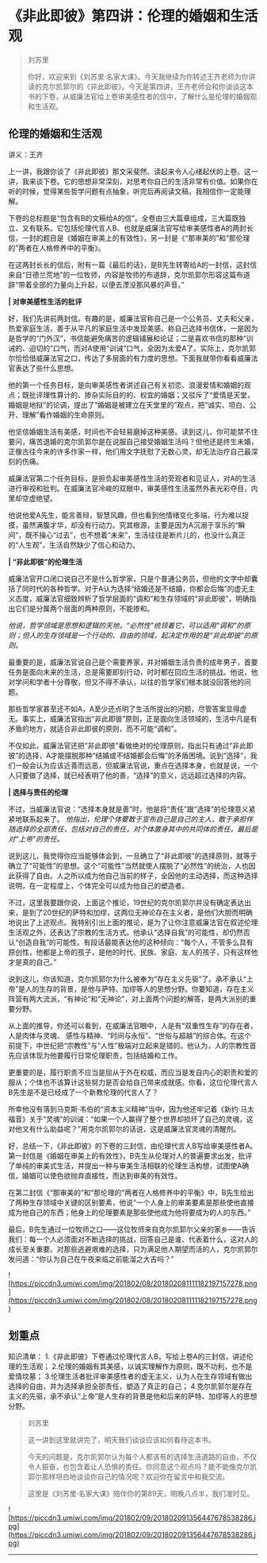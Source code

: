 # 《非此即彼》第四讲：伦理的婚姻和生活观

> 刘苏里
> 
> 你好，欢迎来到《刘苏里·名家大课》。今天我继续为你转述王齐老师为你讲读的克尔凯郭尔的《非此即彼》。今天是第四讲，王齐老师会和你谈谈这本书的下卷，从威廉法官给上卷审美感性者的信中，了解什么是伦理的婚姻观和生活观。

## 伦理的婚姻和生活观

讲义：王齐

上一讲，我跟你谈了《非此即彼》那文采斐然、读起来令人心绪起伏的上卷。这一讲，我来谈下卷。它的思想非常深刻，对思考你自己的生活非常有价值。如果你在听的时候，觉得某些哲学问题有点抽象，听完后再阅读文稿，我相信你一定能理解。

下卷的总标题是“包含有B的文稿给A的信”。全卷由三大篇章组成，三大篇既独立、又有联系。它包括伦理代言人B、也就是威廉法官写给审美感性者A的两封长信，一封的题目是《婚姻在审美上的有效性》，另一封是《“那审美的”和“那伦理的”两者在人格修养中的平衡》。

在这两封长长的信后，附有一篇《最后的话》，是B先生转寄给A的一封信，这封信来自“日德兰荒地”的一位牧师，内容是牧师的布道辞，克尔凯郭尔形容这篇布道辞“带着全部的力量向上升起，以便去湮没那风暴的声音。”

 **| 对审美感性生活的批评**

好，我们先讲前两封信。有趣的是，威廉法官称自己是一个公务员、丈夫和父亲，热爱家庭生活，善于从平凡的家庭生活中发现美感。称自己选择书信体，一是因为是哲学的“门外汉”，书信能避免痛苦的逻辑铺展和论证；二是喜欢书信的那种“训诫的、迫切的”口气，而对A使用“训诫”口气，全因为太爱A了。实际上，克尔凯郭尔恰恰借威廉法官之口，传达了多层面的有力度的思想。下面我就带你看看威廉法官表达了些什么思想。

他的第一个任务目标，是向审美感性者讲述自己有关初恋、浪漫爱情和婚姻的观点；既批评理性算计的、掺杂实际目的的、权宜的婚姻；又驳斥了“爱情是天堂，婚姻是地狱”的论调，提出了“婚姻是被建立在天堂里的”观点，把“诚实、坦白、公开、理解”看作婚姻的生命原则。

他坚信婚姻生活有美感，时间也不会轻易磨掉这种美感。读到这儿，你可能禁不住要问，痛苦退婚的克尔凯郭尔是在说服自己接受婚姻生活吗？但他还是终生未婚，正像古往今来的许多作家一样，他们用文字抚慰了无数心灵，却无法治疗自己最深刻的伤痛。

威廉法官第二个任务目标，是担负起审美感性生活的旁观者和见证人，对A的生活进行审视和批判。在威廉法官冷峻的双眼中，审美感性生活虽然外表光彩夺目，内里却空虚绝望。

他说他爱A先生，能言善辩，智慧风趣，但也看到他情绪变化多端，行为难以捉摸，虽然满腹才华，却没有行动力。究其根源，主要是因为A沉溺于享乐的“瞬间”，既不操心“过去”，也不想着“未来”，生活往往是断片儿的，也没什么真正的“人生观”，生活自然缺少了信心和动力。

 **| “非此即彼”的伦理生活**

威廉法官开口闭口说自己不是什么哲学家，只是个普通公务员，但他的文字中却囊括了同时代的各种哲学。对于A认为选择“结婚还是不结婚，你都会后悔”的虚无主义态度，威廉法官细致辨析了哲学层面的“调和”和生存领域的“非此即彼”，明确指出它们是分属两个层面的两种原则，不能掺和。

 *他说，哲学领域是思想和逻辑的天地，“必然性”统领着它，可以适用“调和”的原则；但人的生存领域是一个行动的、自由的领域，起决定作用的是“非此即彼”的原则。*

最重要的是，威廉法官说自己是个需要养家，并对婚姻生活负责的成年男子，首要任务是面向未来的生活，总是需要即刻行动，时时都在回应生活的挑战。他说，他对学问和学者十分尊敬，但又不得不承认，以往的哲学家们根本就没回答他的问题。

那些哲学家甚至还不如A，A至少还点明了生活所提出的问题，尽管答案显得虚无。事实上，威廉法官指出“非此即彼”原则，正是面向生活领域的，生活中凡是有矛盾的地方，就适合非此即彼的原则，而不可能“调和”。

不仅如此，威廉法官还把“非此即彼”看做绝对的伦理原则，指出只有通过“非此即彼”的选择，A才能摆脱那种“结婚或不结婚都会后悔”的矛盾困境。说到“选择”，我们一般会认为应该近善而远恶，但威廉法官说，重点在选择本身，也就是说，一个人只要做了选择，就已经表明了他的善，“选择”的意义，远远超过选择的内容。

 **| 选择与责任的伦理**

不过，当威廉法官说：“选择本身就是善”时，他是将“责任”跟“选择”的伦理意义紧紧地联系起来了。 *他指出，伦理个体要敢于宣布自己是自己的主人，敢于承担伴随选择的全部责任，包括对自己的责任，对个体置身其中的共同体的责任，最后是对“上帝”的责任。*

说到这儿，我觉得你应当能够体会到，一旦确立了“非此即彼”的选择原则，就等于确立了“可能性”的思想。这个“可能性”当然就使人摆脱了“必然性”的统治，人也因此获得了自由。人之所以成为他自己当前的样子，全因他的主动选择，而这种选择说明，在一定程度上，个体完全可以成为他自己的塑造者。

不过，这里我要跟你说，上面这个推论，19世纪的克尔凯郭尔并没有确定表达出来，是到了20世纪的萨特和加缪，这两位无神论存在主义者，是他们大胆而明确地说出了上述观点。我特别引出上面的推论，是为了让你注意威廉法官在叙述伦理生活观之外，还表达了宗教的生活方式。他承认“选择自我”的可能性，却仍然否认“创造自我”的可能性。有段话最能表达他的这种倾向：“每个人，不管多么具有原创性，他都是上帝的孩子，是他的时代、民族、家庭、友人的孩子，只有这样他才是真的自己。”

说到这儿，你该知道，克尔凯郭尔为什么被奉为“存在主义先驱”了。承不承认“上帝”是人的生存的背景，是他与萨特、加缪等人的思想分野。你要知道，存在主义阵营有两大流派，“有神论”和“无神论”，对上面两个问题的解答，是两大派别的重要分野。

从上面的推导，你还可以看到，在威廉法官眼中，人是有“双重性生存”的存在者，人是肉体与灵魂、 感性与精神、“时间与永恒”、“世俗与超越”的综合体。在这个前提下，中世纪把“宗教性”与“人性”极端对立起来是错的。他认为，人的宗教性首先应该体现为他要履行日常伦理职责，包括结婚和工作。

更重要的是，履行职责不应当是屈从于外在权威，而应当是发自内心的职责和爱的服从；个体也不该算计这些努力是否会给自己带来成就感。你看，这位伦理代言人B先生是不是已经成了一个新教伦理的代言人了？

所幸他没有落到马克斯·韦伯的“资本主义精神”当中，因为他还牢记着《新约·马太福音》关于“灵魂”的训诫：“如果一个人赢得了整个世界却损坏了自己的灵魂，这对他又有什么助益呢？”用克尔凯郭尔的话说，这是威廉法官灵魂的清醒剂。

好，总结一下，《非此即彼》的下卷的三封信，由伦理代言人B写给审美感性者A。第一封信是《婚姻在审美上的有效性》，B先生从伦理对人的普遍要求出发，批评了单纯的审美式生活，并提出一种与审美生活相联的伦理生活构想，试图使A确信，婚姻可以使色欲抛弃直接性，而达到审美的有效性。

在第二封信《“那审美的”和“那伦理的”两者在人格修养中的平衡》中，B先生给出了两种生存领域中关键的区别要素，他说“一个人身上的审美要素是那些使他直接成为他自己的东西；他身上的伦理要素是那些使他成为他将要成为的人的东西。”

最后，B先生通过一位牧师之口——这位牧师来自克尔凯郭尔父亲的家乡——告诉我们：每一个人必须面对不断选择的挑战，回答自己是谁、代表着什么，这对人的成长至关重要。对那些逃避艰难的选择，只为满足他人期望而活的人，克尔凯郭尔发问道：“你认为自己在午夜来临之前能溜之大吉吗？”

![https://piccdn3.umiwi.com/img/201802/08/201802081111182197157278.png](https://piccdn3.umiwi.com/img/201802/08/201802081111182197157278.png)

## 划重点

知识清单：
1.《非此即彼》下卷通过伦理代言人B，写给上卷A的三封信，讲述伦理的生活观；
2.伦理的婚姻有其美感，以诚实理解作为原则，既不功利，也不是爱情坟墓；
3.伦理生活者批评审美感性者的虚无主义，认为人在生存领域有做出选择的自由，并为选择承担全部责任，塑造了真正的自己；
4.克尔凯郭尔是存在主义的先驱，承不承认“上帝”是人生存的背景是他和后来的萨特、加缪等人的思想分野。

> 刘苏里
> 
> 这一讲到这里就讲完了，明天我们谈谈应该如何看待这本书。
> 
> 今天的问题是，克尔凯郭尔认为每个人都该有的选择生活道路的自由，不仅令人振奋，也包含着让人恐惧的责任。你同意这个观点吗？能不能像克尔凯郭尔那样坦白地谈谈你自己的情况呢？欢迎你在留言中和我交流。
> 
> 这里是《刘苏里·名家大课》陪伴你的第89天，明晚八点半，我们准时见。

![https://piccdn3.umiwi.com/img/201802/09/201802091356447678538286.jpg](https://piccdn3.umiwi.com/img/201802/09/201802091356447678538286.jpg)

---
